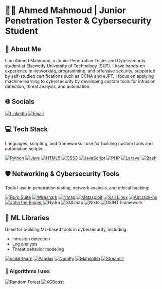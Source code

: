 # 👨‍💻 Ahmed Mahmoud | Junior Penetration Tester & Cybersecurity Student

## 👋 About Me  

I am Ahmed Mahmoud, a Junior Penetration Tester and Cybersecurity student at Elsewedy University of Technology (SUT). I have hands-on experience in networking, programming, and offensive security, supported by self-studied certifications such as CCNA and eJPT. I focus on applying machine learning to cybersecurity by developing custom tools for intrusion detection, threat analysis, and automation.
## 🌐 Socials

[![LinkedIn](https://img.shields.io/badge/LinkedIn-0A66C2?style=for-the-badge&logo=linkedin&logoColor=white)](https://www.linkedin.com/in/ahme-mahmoud)
[![Email](https://img.shields.io/badge/Email-D14836?style=for-the-badge&logo=gmail&logoColor=white)](mailto:ahmedmahmoudhus@gmail.com)

## 💻 Tech Stack

Languages, scripting, and frameworks I use for building custom tools and automation scripts:

[![Python](https://img.shields.io/badge/Python-3776AB?style=for-the-badge&logo=python&logoColor=white)](https://www.python.org)
[![Java](https://img.shields.io/badge/Java-007396?style=for-the-badge&logo=java&logoColor=white)](https://www.oracle.com/java/)
[![HTML5](https://img.shields.io/badge/HTML5-E34F26?style=for-the-badge&logo=html5&logoColor=white)](https://developer.mozilla.org/en-US/docs/Web/HTML)
[![CSS3](https://img.shields.io/badge/CSS3-1572B6?style=for-the-badge&logo=css3&logoColor=white)](https://developer.mozilla.org/en-US/docs/Web/CSS)
[![JavaScript](https://img.shields.io/badge/JavaScript-F7DF1E?style=for-the-badge&logo=javascript&logoColor=black)](https://developer.mozilla.org/en-US/docs/Web/JavaScript)
[![PHP](https://img.shields.io/badge/PHP-777BB4?style=for-the-badge&logo=php&logoColor=white)](https://www.php.net)
[![Laravel](https://img.shields.io/badge/Laravel-FF2D20?style=for-the-badge&logo=laravel&logoColor=white)](https://laravel.com)
[![Bash](https://img.shields.io/badge/Bash-121011?style=for-the-badge&logo=gnu-bash&logoColor=white)](https://www.gnu.org/software/bash)

## 🛡️ Networking & Cybersecurity Tools

Tools I use in penetration testing, network analysis, and ethical hacking:

[![Burp Suite](https://img.shields.io/badge/Burp_Suite-FF7139?style=for-the-badge&logo=burpsuite&logoColor=white)](https://portswigger.net/burp)
[![Wireshark](https://img.shields.io/badge/Wireshark-1679A7?style=for-the-badge&logo=wireshark&logoColor=white)](https://www.wireshark.org/)
[![Nmap](https://img.shields.io/badge/Nmap-005F87?style=for-the-badge&logo=nmap&logoColor=white)](https://nmap.org/)
[![Metasploit](https://img.shields.io/badge/Metasploit-003A78?style=for-the-badge&logo=metasploit&logoColor=white)](https://www.metasploit.com/)
[![Kali Linux](https://img.shields.io/badge/Kali_Linux-557C94?style=for-the-badge&logo=kalilinux&logoColor=white)](https://www.kali.org/)
[![Aircrack-ng](https://img.shields.io/badge/Aircrack--ng-000000?style=for-the-badge&logo=aircrack-ng&logoColor=white)](https://www.aircrack-ng.org/)
[![John the Ripper](https://img.shields.io/badge/John_the_Ripper-323330?style=for-the-badge&logo=hashcat&logoColor=white)](https://www.openwall.com/john/)
![Hydra](https://img.shields.io/badge/Hydra-000000?style=for-the-badge&logo=gnometerminal&logoColor=white)
![SQLmap](https://img.shields.io/badge/SQLmap-CC0000?style=for-the-badge&logo=databricks&logoColor=white)
![Nikto](https://img.shields.io/badge/Nikto-5A5A5A?style=for-the-badge&logo=mozilla&logoColor=white)
![OSINT Framework](https://img.shields.io/badge/OSINT_Framework-008080?style=for-the-badge&logo=search&logoColor=white)




## 🧠 ML Libraries
Used for building ML-based tools in cybersecurity, including:
- Intrusion detection
- Log analysis
- Threat behavior modeling

[![scikit-learn](https://img.shields.io/badge/scikit--learn-F7931E?style=for-the-badge&logo=scikitlearn&logoColor=white)](https://scikit-learn.org/)
[![Pandas](https://img.shields.io/badge/Pandas-150458?style=for-the-badge&logo=pandas&logoColor=white)](https://pandas.pydata.org/)
[![NumPy](https://img.shields.io/badge/NumPy-013243?style=for-the-badge&logo=numpy&logoColor=white)](https://numpy.org/)
[![Matplotlib](https://img.shields.io/badge/Matplotlib-11557C?style=for-the-badge&logo=matplotlib&logoColor=white)](https://matplotlib.org/)
[![Streamlit](https://img.shields.io/badge/Streamlit-FF4B4B?style=for-the-badge&logo=streamlit&logoColor=white)](https://streamlit.io/)

### 🧠 Algorithms I use:
![Random Forest](https://img.shields.io/badge/Random_Forest-228B22?style=for-the-badge&logo=tree&logoColor=white)
![XGBoost](https://img.shields.io/badge/XGBoost-EC6C00?style=for-the-badge&logo=lightning&logoColor=white)

